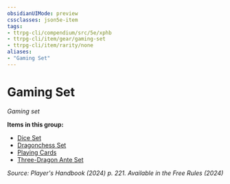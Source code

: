 ```yaml
---
obsidianUIMode: preview
cssclasses: json5e-item
tags:
- ttrpg-cli/compendium/src/5e/xphb
- ttrpg-cli/item/gear/gaming-set
- ttrpg-cli/item/rarity/none
aliases: 
- "Gaming Set"
---
```

# Gaming Set
*Gaming set*  



**Items in this group:**

- [Dice Set](Mechanics/items/dice-set-xphb.md)
- [Dragonchess Set](Mechanics/items/dragonchess-set-xphb.md)
- [Playing Cards](Mechanics/items/playing-cards-xphb.md)
- [Three-Dragon Ante Set](Mechanics/items/three-dragon-ante-set-xphb.md)

*Source: Player's Handbook (2024) p. 221. Available in the Free Rules (2024)*